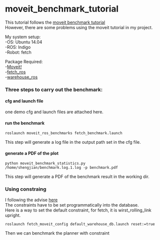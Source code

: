 # moveit_benchmark_tutorial
This tutorial follows the [moveit benchmark tutorial](http://docs.ros.org/indigo/api/moveit_tutorials/html/doc/benchmarking_tutorial.html)  
However, there are some problems using the moveit tutorial in my project.

My system setup:  
-OS: Ubuntu 14.04  
-ROS: Indigo  
-Robot: fetch  

Package Required:  
-[Moveit!](https://github.com/ros-planning/moveit)  
-[fetch_ros](https://github.com/fetchrobotics/fetch_ros)  
-[warehouse_ros](https://github.com/ros-planning/warehouse_ros)  

### Three steps to carry out the benchmark:  

#### cfg and launch file
one demo cfg and launch files are attached here.  

#### run the benchmark
```
roslaunch moveit_ros_benchmarks fetch_benchmark.launch
```  
This step will generate a log file in the output path set in the cfg file.  

#### generate a PDF of the plot
```
python moveit_benchmark_statistics.py /home/shengjian/benchmark.log.1.log -p benchmark.pdf
```
This step will generate a PDF of the benchmark result in the working dir.  
  
### Using constraing  
I following the advise [here](https://groups.google.com/forum/#!topic/moveit-users/G-YTRJmHcXc)  
The constraints have to be set programmatically into the database.  
Here is a way to set the default constraint, for fetch, it is wirst_rolling_link upright.  
```
roslaunch fetch_moveit_config default_warehouse_db.launch reset:=true
```
Then we can benchmark the planner with constraint
